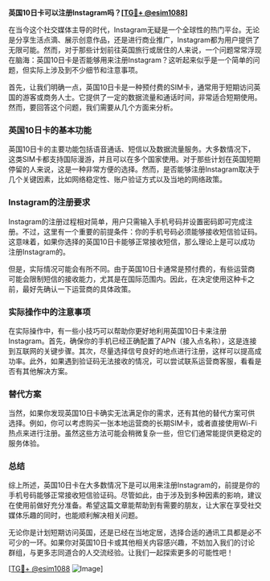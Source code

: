 **英国10日卡可以注册Instagram吗？[[TG💪+ @esim1088](https://t.me/s/esim1088)]**

在当今这个社交媒体主导的时代，Instagram无疑是一个全球性的热门平台。无论是分享生活点滴、展示创意作品，还是进行商业推广，Instagram都为用户提供了无限可能。然而，对于那些计划前往英国旅行或居住的人来说，一个问题常常浮现在脑海：英国10日卡是否能够用来注册Instagram？这听起来似乎是一个简单的问题，但实际上涉及到不少细节和注意事项。

首先，让我们明确一点，英国10日卡是一种预付费的SIM卡，通常用于短期访问英国的游客或商务人士。它提供了一定的数据流量和通话时间，非常适合短期使用。然而，要回答这个问题，我们需要从几个方面来分析。

### 英国10日卡的基本功能

英国10日卡的主要功能包括语音通话、短信以及数据流量服务。大多数情况下，这类SIM卡都支持国际漫游，并且可以在多个国家使用。对于那些计划在英国短期停留的人来说，这是一种非常方便的选择。然而，是否能够注册Instagram取决于几个关键因素，比如网络稳定性、账户验证方式以及当地的网络政策。

### Instagram的注册要求

Instagram的注册过程相对简单，用户只需输入手机号码并设置密码即可完成注册。不过，这里有一个重要的前提条件：你的手机号码必须能够接收短信验证码。这意味着，如果你选择的英国10日卡能够正常接收短信，那么理论上是可以成功注册Instagram的。

但是，实际情况可能会有所不同。由于英国10日卡通常是预付费的，有些运营商可能会限制短信的接收能力，尤其是在国际范围内。因此，在决定使用这种卡之前，最好先确认一下运营商的具体政策。

### 实际操作中的注意事项

在实际操作中，有一些小技巧可以帮助你更好地利用英国10日卡来注册Instagram。首先，确保你的手机已经正确配置了APN（接入点名称），这是连接到互联网的关键步骤。其次，尽量选择信号良好的地点进行注册，这样可以提高成功率。此外，如果遇到验证码无法接收的情况，可以尝试联系运营商客服，看看是否有其他解决方案。

### 替代方案

当然，如果你发现英国10日卡确实无法满足你的需求，还有其他的替代方案可供选择。例如，你可以考虑购买一张本地运营商的长期SIM卡，或者直接使用Wi-Fi热点来进行注册。虽然这些方法可能会稍微复杂一些，但它们通常能提供更稳定的服务体验。

### 总结

综上所述，英国10日卡在大多数情况下是可以用来注册Instagram的，前提是你的手机号码能够正常接收短信验证码。尽管如此，由于涉及到多种因素的影响，建议在使用前做好充分准备。希望这篇文章能帮助到有需要的朋友，让大家在享受社交媒体乐趣的同时，也能顺利解决相关问题。

无论你是计划短期访问英国，还是已经在当地定居，选择合适的通讯工具都是必不可少的一环。如果你对英国10日卡或其他相关内容感兴趣，不妨加入我们的讨论群组，与更多志同道合的人交流经验。让我们一起探索更多的可能性吧！

[[TG💪+ @esim1088](https://t.me/s/esim1088) ![Image](https://i.postimg.cc/4NQfJmqS/Snipaste-2025-05-13-00-14-12.png)]